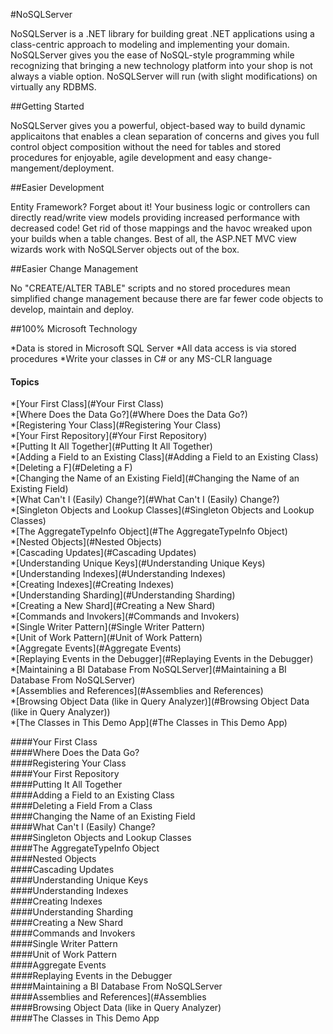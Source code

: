 
#NoSQLServer

NoSQLServer is a .NET library for building great .NET applications using a class-centric approach to modeling and implementing your domain. NoSQLServer gives you the ease of NoSQL-style programming while recognizing that bringing a new technology platform into your shop is not always a viable option. NoSQLServer will run (with slight modifications) on virtually any RDBMS. 

##Getting Started

NoSQLServer gives you a powerful, object-based way to build dynamic applicaitons that enables a clean separation of concerns and gives you full control object composition without the need for tables and stored procedures for enjoyable, agile development and easy change-mangement/deployment.

##Easier Development

Entity Framework? Forget about it! Your business logic or controllers can directly read/write view models providing increased performance with decreased code! Get rid of those mappings and the havoc wreaked upon your builds when a table changes. Best of all, the ASP.NET MVC view wizards work with NoSQLServer objects out of the box.


##Easier Change Management

No "CREATE/ALTER TABLE" scripts and no stored procedures mean simplified change management because there are far fewer code objects to develop, maintain and deploy.

##100% Microsoft Technology

*Data is stored in Microsoft SQL Server 
*All data access is via stored procedures
*Write your classes in C# or any MS-CLR language


#### Topics

*[Your First Class](#Your First Class)<br/>
*[Where Does the Data Go?](#Where Does the Data Go?)<br/>
*[Registering Your Class](#Registering Your Class)<br/>
*[Your First Repository](#Your First Repository)<br/>
*[Putting It All Together](#Putting It All Together)<br/>
*[Adding a Field to an Existing Class](#Adding a Field to an Existing Class)<br/>
*[Deleting a F](#Deleting a F)<br/>
*[Changing the Name of an Existing Field](#Changing the Name of an Existing Field)<br/>
*[What Can't I (Easily) Change?](#What Can't I (Easily) Change?)<br/>
*[Singleton Objects and Lookup Classes](#Singleton Objects and Lookup Classes)<br/>
*[The AggregateTypeInfo Object](#The AggregateTypeInfo Object)<br/>
*[Nested Objects](#Nested Objects)<br/>
*[Cascading Updates](#Cascading Updates)<br/>
*[Understanding Unique Keys](#Understanding Unique Keys)<br/>
*[Understanding Indexes](#Understanding Indexes)<br/>
*[Creating Indexes](#Creating Indexes)<br/>
*[Understanding Sharding](#Understanding Sharding)<br/>
*[Creating a New Shard](#Creating a New Shard)<br/>
*[Commands and Invokers](#Commands and Invokers)<br/>
*[Single Writer Pattern](#Single Writer Pattern)<br/>
*[Unit of Work Pattern](#Unit of Work Pattern)<br/>
*[Aggregate Events](#Aggregate Events)<br/>
*[Replaying Events in the Debugger](#Replaying Events in the Debugger)<br/>
*[Maintaining a BI Database From NoSQLServer](#Maintaining a BI Database From NoSQLServer)<br/>
*[Assemblies and References](#Assemblies and References)<br/>
*[Browsing Object Data (like in Query Analyzer)](#Browsing Object Data (like in Query Analyzer))<br/>
*[The Classes in This Demo App](#The Classes in This Demo App)<br/>
 



 ####<a name="Your First Class">Your First Class</a><br/>
####<a name="Where Does the Data Go?">Where Does the Data Go?</a><br/>
####<a name="Registering Your Class">Registering Your Class</a><br/>
####<a name="Your First Repository">Your First Repository</a><br/>
####<a name="Putting It All Together">Putting It All Together</a><br/>
####<a name="Adding a Field to an Existing Class">Adding a Field to an Existing Class</a><br/>
####<a name="Deleting a Field From a Class">Deleting a Field From a Class</a><br/>
####<a name="Changing the Name of an Existing Field">Changing the Name of an Existing Field</a><br/>
####<a name="What Can't I (Easily) Change?">What Can't I (Easily) Change?</a><br/>
####<a name="Singleton Objects and Lookup Classes">Singleton Objects and Lookup Classes</a><br/>
####<a name="The AggregateTypeInfo Object">The AggregateTypeInfo Object</a><br/>
####<a name="Nested Objects">Nested Objects</a><br/>
####<a name="Cascading Updates">Cascading Updates</a><br/>
####<a name="Understanding Unique Keys">Understanding Unique Keys</a><br/>
####<a name="Understanding Indexes">Understanding Indexes</a><br/>
####<a name="Creating Indexes">Creating Indexes</a><br/>
####<a name="Understanding Sharding">Understanding Sharding</a><br/>
####<a name="Creating a New Shard">Creating a New Shard</a><br/>
####<a name="Commands and Invokers">Commands and Invokers</a><br/>
####<a name="Single Writer Pattern">Single Writer Pattern</a><br/>
####<a name="Unit of Work Pattern">Unit of Work Pattern</a><br/>
####<a name="Aggregate Events">Aggregate Events</a><br/>
####<a name="Replaying Events in the Debugger">Replaying Events in the Debugger</a><br/>
####<a name="Maintaining a BI Database From NoSQLServer">Maintaining a BI Database From NoSQLServer</a><br/>
####<a name="Assemblies and References](#Assemblies">Assemblies and References](#Assemblies</a><br/>
####<a name="Browsing Object Data (like in Query Analyzer)">Browsing Object Data (like in Query Analyzer)</a><br/>
####<a name="The Classes in This Demo App">The Classes in This Demo App</a><br/>





